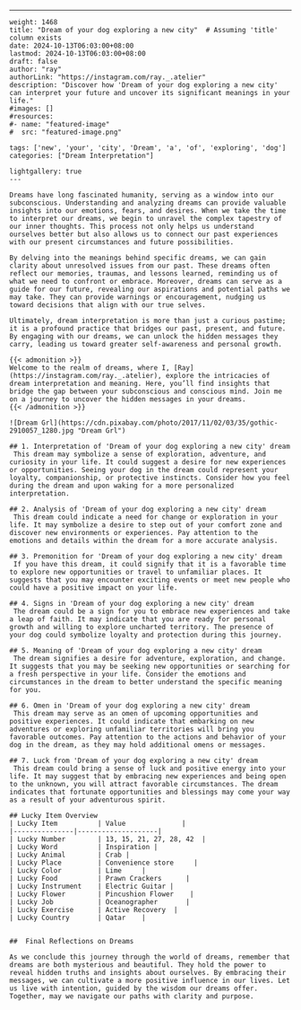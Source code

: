 ---
    weight: 1468
    title: "Dream of your dog exploring a new city"  # Assuming 'title' column exists
    date: 2024-10-13T06:03:00+08:00
    lastmod: 2024-10-13T06:03:00+08:00
    draft: false
    author: "ray"
    authorLink: "https://instagram.com/ray._.atelier"
    description: "Discover how 'Dream of your dog exploring a new city' can interpret your future and uncover its significant meanings in your life."
    #images: []
    #resources:
    #- name: "featured-image"
    #  src: "featured-image.png"
    
    tags: ['new', 'your', 'city', 'Dream', 'a', 'of', 'exploring', 'dog']
    categories: ["Dream Interpretation"]
    
    lightgallery: true
    ---
    
    Dreams have long fascinated humanity, serving as a window into our subconscious. Understanding and analyzing dreams can provide valuable insights into our emotions, fears, and desires. When we take the time to interpret our dreams, we begin to unravel the complex tapestry of our inner thoughts. This process not only helps us understand ourselves better but also allows us to connect our past experiences with our present circumstances and future possibilities.
    
    By delving into the meanings behind specific dreams, we can gain clarity about unresolved issues from our past. These dreams often reflect our memories, traumas, and lessons learned, reminding us of what we need to confront or embrace. Moreover, dreams can serve as a guide for our future, revealing our aspirations and potential paths we may take. They can provide warnings or encouragement, nudging us toward decisions that align with our true selves.
    
    Ultimately, dream interpretation is more than just a curious pastime; it is a profound practice that bridges our past, present, and future. By engaging with our dreams, we can unlock the hidden messages they carry, leading us toward greater self-awareness and personal growth.
    
    {{< admonition >}}
    Welcome to the realm of dreams, where I, [Ray](https://instagram.com/ray._.atelier), explore the intricacies of dream interpretation and meaning. Here, you’ll find insights that bridge the gap between your subconscious and conscious mind. Join me on a journey to uncover the hidden messages in your dreams.
    {{< /admonition >}}
    
    ![Dream Grl](https://cdn.pixabay.com/photo/2017/11/02/03/35/gothic-2910057_1280.jpg "Dream Grl")
    
    ## 1. Interpretation of 'Dream of your dog exploring a new city' dream
     This dream may symbolize a sense of exploration, adventure, and curiosity in your life. It could suggest a desire for new experiences or opportunities. Seeing your dog in the dream could represent your loyalty, companionship, or protective instincts. Consider how you feel during the dream and upon waking for a more personalized interpretation.
    
    ## 2. Analysis of 'Dream of your dog exploring a new city' dream
     This dream could indicate a need for change or exploration in your life. It may symbolize a desire to step out of your comfort zone and discover new environments or experiences. Pay attention to the emotions and details within the dream for a more accurate analysis.
    
    ## 3. Premonition for 'Dream of your dog exploring a new city' dream
     If you have this dream, it could signify that it is a favorable time to explore new opportunities or travel to unfamiliar places. It suggests that you may encounter exciting events or meet new people who could have a positive impact on your life.
    
    ## 4. Signs in 'Dream of your dog exploring a new city' dream
     The dream could be a sign for you to embrace new experiences and take a leap of faith. It may indicate that you are ready for personal growth and willing to explore uncharted territory. The presence of your dog could symbolize loyalty and protection during this journey.
    
    ## 5. Meaning of 'Dream of your dog exploring a new city' dream
     The dream signifies a desire for adventure, exploration, and change. It suggests that you may be seeking new opportunities or searching for a fresh perspective in your life. Consider the emotions and circumstances in the dream to better understand the specific meaning for you.
    
    ## 6. Omen in 'Dream of your dog exploring a new city' dream
     This dream may serve as an omen of upcoming opportunities and positive experiences. It could indicate that embarking on new adventures or exploring unfamiliar territories will bring you favorable outcomes. Pay attention to the actions and behavior of your dog in the dream, as they may hold additional omens or messages.
    
    ## 7. Luck from 'Dream of your dog exploring a new city' dream
     This dream could bring a sense of luck and positive energy into your life. It may suggest that by embracing new experiences and being open to the unknown, you will attract favorable circumstances. The dream indicates that fortunate opportunities and blessings may come your way as a result of your adventurous spirit.
    
    ## Lucky Item Overview
    | Lucky Item          | Value              |
    |---------------|--------------------|
    | Lucky Number        | 13, 15, 21, 27, 28, 42  |
    | Lucky Word          | Inspiration |
    | Lucky Animal        | Crab |
    | Lucky Place         | Convenience store     |
    | Lucky Color         | Lime     |
    | Lucky Food          | Prawn Crackers      |
    | Lucky Instrument    | Electric Guitar |
    | Lucky Flower        | Pincushion Flower    |
    | Lucky Job           | Oceanographer       |
    | Lucky Exercise      | Active Recovery  |
    | Lucky Country       | Qatar    |
    
    
    ##  Final Reflections on Dreams
    
    As we conclude this journey through the world of dreams, remember that dreams are both mysterious and beautiful. They hold the power to reveal hidden truths and insights about ourselves. By embracing their messages, we can cultivate a more positive influence in our lives. Let us live with intention, guided by the wisdom our dreams offer. Together, may we navigate our paths with clarity and purpose.
    